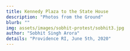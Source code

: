 ```yaml
---
title: Kennedy Plaza to the State House
description: "Photos from the Ground"
blurb: ""
img: assets/images/sobhit-protest/sobhit3.jpg
author: "Sobhit Singh Arora"
details: "Providence RI, June 5th, 2020"
---
```

